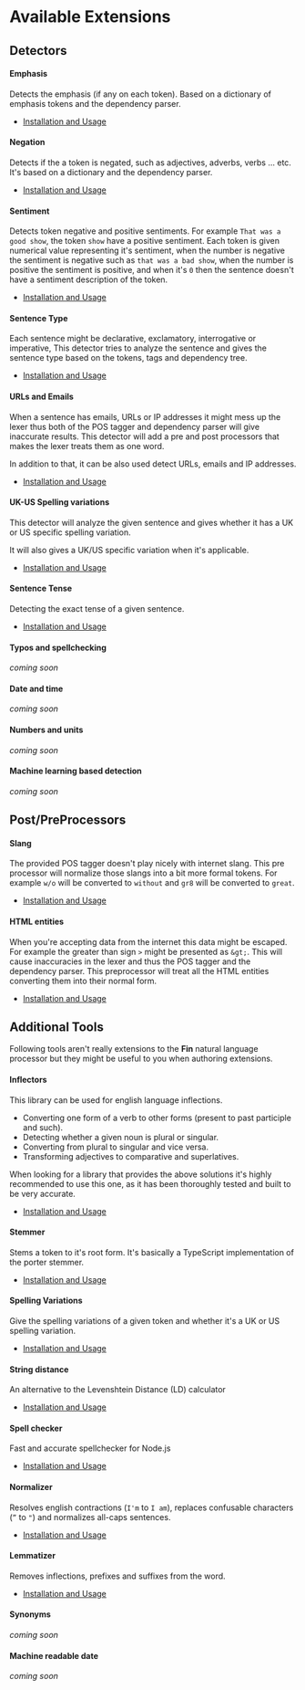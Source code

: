 # Available Extensions

## Detectors

#### Emphasis
Detects the emphasis (if any on each token). Based on a dictionary of emphasis tokens and the dependency parser.

- [Installation and Usage](https://github.com/FinNLP/fin-emphasis)


#### Negation
Detects if the a token is negated, such as adjectives, adverbs, verbs ... etc. It's based on a dictionary and the dependency parser.

- [Installation and Usage](https://github.com/FinNLP/fin-negation)


#### Sentiment

Detects token negative and positive sentiments. For example `That was a good show`, the token `show` have a positive sentiment. Each token is given numerical value representing it's sentiment, when the number is negative the sentiment is negative such as `that was a bad show`, when the number is positive the sentiment is positive, and when it's `0` then the sentence doesn't have a sentiment description of the token.

- [Installation and Usage](https://github.com/FinNLP/fin-sentiment)

#### Sentence Type

Each sentence might be declarative, exclamatory, interrogative or imperative, This detector tries to analyze the sentence and gives the sentence type based on the tokens, tags and dependency tree.

- [Installation and Usage](https://github.com/FinNLP/fin-sentence-type)

#### URLs and Emails

When a sentence has emails, URLs or IP addresses it might mess up the lexer thus both of the POS tagger and dependency parser will give inaccurate results. This detector will add a pre and post processors that makes the lexer treats them as one word.

In addition to that, it can be also used detect URLs, emails and IP addresses.

- [Installation and Usage](https://github.com/FinNLP/fin-urls)

#### UK-US Spelling variations

This detector will analyze the given sentence and gives whether it has a UK or US specific spelling variation.

It will also gives a UK/US specific variation when it's applicable.

- [Installation and Usage](https://github.com/FinNLP/fin-ukus)

#### Sentence Tense

Detecting the exact tense of a given sentence.

- [Installation and Usage](https://github.com/FinNLP/fin-tense)

#### Typos and spellchecking
_coming soon_
#### Date and time
_coming soon_
#### Numbers and units
_coming soon_
#### Machine learning based detection
_coming soon_



## Post/PreProcessors

#### Slang

The provided POS tagger doesn't play nicely with internet slang. This pre processor will normalize those slangs into a bit more formal tokens. For example `w/o` will be converted to `without` and `gr8` will be converted to `great`.

- [Installation and Usage](https://github.com/FinNLP/fin-slang)

#### HTML entities

When you're accepting data from the internet this data might be escaped. For example the greater than sign `>` might be presented as `&gt;`. This will cause inaccuracies in the lexer and thus the POS tagger and the dependency parser. This preprocessor will treat all the HTML entities converting them into their normal form.

- [Installation and Usage](https://github.com/FinNLP/fin-html-entities)


## Additional Tools

Following tools aren't really extensions to the __Fin__ natural language processor but they might be useful to you when authoring extensions.

#### Inflectors

This library can be used for english language inflections.

- Converting one form of a verb to other forms (present to past participle and such).
- Detecting whether a given noun is plural or singular.
- Converting from plural to singular and vice versa.
- Transforming adjectives to comparative and superlatives.

When looking for a library that provides the above solutions it's highly recommended to use this one, as it has been thoroughly tested and built to be very accurate.

- [Installation and Usage](https://github.com/finnlp/en-inflectors)


#### Stemmer

Stems a token to it's root form. It's basically a TypeScript implementation of the porter stemmer.

- [Installation and Usage](https://github.com/FinNLP/en-stemmer)


#### Spelling Variations

Give the spelling variations of a given token and whether it's a UK or US spelling variation.

- [Installation and Usage](https://github.com/FinNLP/strdistance)

#### String distance

An alternative to the Levenshtein Distance (LD) calculator

- [Installation and Usage](https://github.com/finnlp/strdistance)

#### Spell checker

Fast and accurate spellchecker for Node.js

- [Installation and Usage](https://github.com/alexcorvi/spelt)


#### Normalizer

Resolves english contractions (`I'm` to `I am`), replaces confusable characters (`”` to `"`) and normalizes all-caps sentences.

- [Installation and Usage](https://github.com/FinNLP/en-norm)

#### Lemmatizer

Removes inflections, prefixes and suffixes from the word.

- [Installation and Usage](https://github.com/FinNLP/lemmatizer)

#### Synonyms
_coming soon_

#### Machine readable date
_coming soon_





